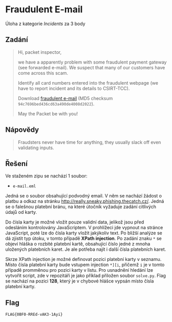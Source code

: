 # Fraudulent E-mail
Úloha z kategorie *Incidents* za 3 body

## Zadání

> Hi, packet inspector,
>
> we have a apparently problem with some fraudulent payment gateway (see forwarded e-mail). We suspect that many of our customers have come across this scam.
>
> Identify all card numbers entered into the fraudulent webpage (we have to report incident and its details to CSIRT-TCC).
>
> Download [fraudulent e-mail](https://owncloud.cesnet.cz/index.php/s/sP8kJqndbmYzQoj) (MD5 checksum `94c7696bed436cd63a490de4008d2022`).
>
> May the Packet be with you!

## Nápovědy

> Fraudsters never have time for anything, they usually slack off even validating inputs.

## Řešení

Ve staženém zipu se nachází 1 soubor:
- `e-mail.eml`

Jedná se o soubor obsahující podvodný email. V něm se nachází žádost o platbu a odkaz na stránku http://really.sneaky.phishing.thecatch.cz/. Jedná se o falešnou platební bránu, na které útočník vyžaduje zadání citlivých údajů od karty.

Do čísla karty je možné vložit pouze validní data, jelikož jsou před odesláním kontrolovány JavaScriptem. V prohlížeci jde vypnout na stránce JavaScript, poté lze do čísla karty vložit jakýkoliv text. Po bližší analýze se dá zjistit typ útoku, v tomto případě **XPath injection**. Po zadání znaku `*` se objeví hláška o rozbité platební kartě, obsahující číslo jedné z mnoha uložených platebních karet. Je ale potřeba najít i další čísla platebních karet.

Skrze XPath injection je možné definovat pozici platební karty v seznamu. Místo čísla platební karty bude vstupem injection `*][i`, přičemž `i` je v tomto případě promměnou pro pozici karty v listu. Pro usnadnění hledání lze vytvořit script, zde v repozitáři je jako příklad přiložen soubor `solve.py`. Flag se nachází na pozici **128**, který je v chybové hlášce vypsán místo čísla platební karty. 

## Flag
`FLAG{0BF0-RREd-vAK3-1Ayi}`
